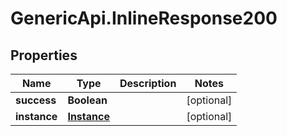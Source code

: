 # GenericApi.InlineResponse200

## Properties

Name | Type | Description | Notes
------------ | ------------- | ------------- | -------------
**success** | **Boolean** |  | [optional] 
**instance** | [**Instance**](Instance.md) |  | [optional] 


